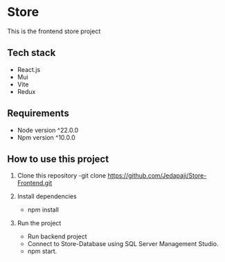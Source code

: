 # Store

This is the frontend store project

## Tech stack

- React.js
- Mui
- Vite
- Redux

## Requirements
- Node version ^22.0.0
- Npm version ^10.0.0

## How to use this project

1. Clone this repository
   -git clone https://github.com/Jedapaji/Store-Frontend.git

2. Install dependencies

    - npm install

3. Run the project

    - Run backend project
    - Connect to Store-Database using SQL Server Management Studio.
    - npm start.
      

